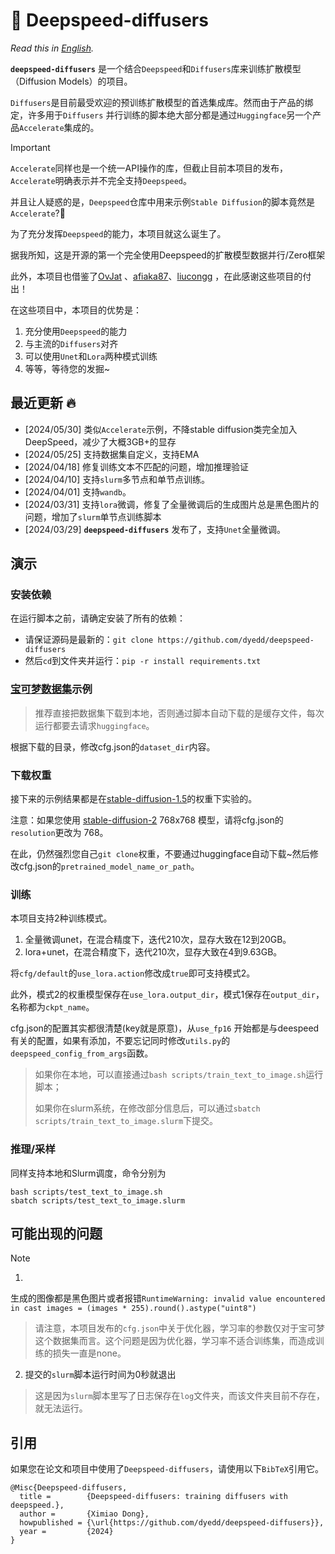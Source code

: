 # 🧩 Deepspeed-diffusers

*Read this in [English](README_en.md).*

**`deepspeed-diffusers`** 是一个结合`Deepspeed`和`Diffusers`库来训练扩散模型（Diffusion Models）的项目。

`Diffusers`是目前最受欢迎的预训练扩散模型的首选集成库。然而由于产品的绑定，许多用于`Diffusers`
并行训练的脚本绝大部分都是通过`Huggingface`另一个产品`Accelerate`集成的。

> [!IMPORTANT]
> `Accelerate`同样也是一个统一API操作的库，但截止目前本项目的发布，`Accelerate`明确表示并不完全支持`Deepspeed`。
>
> 并且让人疑惑的是，`Deepspeed`仓库中用来示例`Stable Diffusion`的脚本竟然是`Accelerate`?🤔
>
> 为了充分发挥`Deepspeed`的能力，本项目就这么诞生了。
> 
> 据我所知，这是开源的第一个完全使用Deepspeed的扩散模型数据并行/Zero框架

此外，本项目也借鉴了[OvJat](https://github.com/OvJat/DeepSpeedTutorial) 、[afiaka87](https://github.com/afiaka87/latent-diffusion-deepspeed)、[liucongg](https://github.com/liucongg/ChatGLM-Finetuning)
，在此感谢这些项目的付出！

在这些项目中，本项目的优势是：

1. 充分使用`Deepspeed`的能力
2. 与主流的`Diffusers`对齐
3. 可以使用`Unet`和`Lora`两种模式训练 
4. 等等，等待您的发掘~

## 最近更新 🔥

- [2024/05/30] 类似`Accelerate`示例，不降stable diffusion类完全加入DeepSpeed，减少了大概3GB+的显存
- [2024/05/25] 支持数据集自定义，支持EMA
- [2024/04/18] 修复训练文本不匹配的问题，增加推理验证
- [2024/04/10] 支持`slurm`多节点和单节点训练。
- [2024/04/01] 支持`wandb`。
- [2024/03/31] 支持`lora`微调，修复了全量微调后的生成图片总是黑色图片的问题，增加了`slurm`单节点训练脚本
- [2024/03/29] **`deepspeed-diffusers`** 发布了，支持`Unet`全量微调。

## 演示

### 安装依赖

在运行脚本之前，请确定安装了所有的依赖：

- 请保证源码是最新的：`git clone https://github.com/dyedd/deepspeed-diffusers`
- 然后`cd`到文件夹并运行：`pip -r install requirements.txt`

### [宝可梦数据集](https://huggingface.co/datasets/lambdalabs/pokemon-blip-captions)示例

> 推荐直接把数据集下载到本地，否则通过脚本自动下载的是缓存文件，每次运行都要去请求`huggingface`。

根据下载的目录，修改cfg.json的`dataset_dir`内容。

### 下载权重

接下来的示例结果都是在[stable-diffusion-1.5](https://huggingface.co/runwayml/stable-diffusion-v1-5)的权重下实验的。

注意：如果您使用 [stable-diffusion-2](https://huggingface.co/stabilityai/stable-diffusion-2) 768x768
模型，请将cfg.json的`resolution`更改为 768。

在此，仍然强烈您自己`git clone`权重，不要通过huggingface自动下载~然后修改cfg.json的`pretrained_model_name_or_path`。

### 训练

本项目支持2种训练模式。

1. 全量微调unet，在混合精度下，迭代210次，显存大致在12到20GB。
2. lora+unet，在混合精度下，迭代210次，显存大致在4到9.63GB。

将`cfg/default`的`use_lora.action`修改成`true`即可支持模式2。

此外，模式2的权重模型保存在`use_lora.output_dir`，模式1保存在`output_dir`，名称都为`ckpt_name`。

cfg.json的配置其实都很清楚(key就是原意)，从`use_fp16`
开始都是与deespeed有关的配置，如果有添加，不要忘记同时修改`utils.py`的`deepspeed_config_from_args`函数。

> 如果你在本地，可以直接通过`bash scripts/train_text_to_image.sh`运行脚本；
>
>如果你在slurm系统，在修改部分信息后，可以通过`sbatch scripts/train_text_to_image.slurm`下提交。

### 推理/采样
同样支持本地和Slurm调度，命令分别为
```
bash scripts/test_text_to_image.sh
sbatch scripts/test_text_to_image.slurm
```

## 可能出现的问题

> [!NOTE]
> 1.
生成的图像都是黑色图片或者报错`RuntimeWarning: invalid value encountered in cast images = (images * 255).round().astype("uint8")`
>
> 请注意，本项目发布的`cfg.json`中关于优化器，学习率的参数仅对于宝可梦这个数据集而言。这个问题是因为优化器，学习率不适合训练集，而造成训练的损失一直是none。

2. 提交的`slurm`脚本运行时间为0秒就退出
> 这是因为`slurm`脚本里写了日志保存在`log`文件夹，而该文件夹目前不存在，就无法运行。

## 引用
如果您在论文和项目中使用了`Deepspeed-diffusers`，请使用以下`BibTeX`引用它。
```
@Misc{Deepspeed-diffusers,
  title =        {Deepspeed-diffusers: training diffusers with deepspeed.},
  author =       {Ximiao Dong},
  howpublished = {\url{https://github.com/dyedd/deepspeed-diffusers}},
  year =         {2024}
}
```
